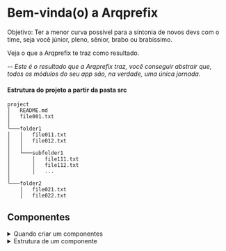 # Bem-vinda(o) a Arqprefix

Objetivo: Ter a menor curva possível para a sintonia de novos devs com o time, seja você júnior, pleno, sênior, brabo ou brabíssimo.

Veja o que a Arqprefix te traz como resultado.

-- _Este é o resultado que a Arqprefix traz, você conseguir abstrair que, todos os módulos do seu app são, na verdade, uma única jornada._

#### Estrutura do projeto a partir da pasta src

```
project
│   README.md
│   file001.txt
│
└───folder1
│   │   file011.txt
│   │   file012.txt
│   │
│   └───subfolder1
│       │   file111.txt
│       │   file112.txt
│       │   ...
│
└───folder2
    │   file021.txt
    │   file022.txt
```

## Componentes

<details>
  <summary>Quando criar um componentes</summary>
  
  ##### Faça duas perguntas a si mesmo, se a resposta de ambas for sim. Crie!
  1. Meu código repetiu mais de 2 vezes?
  2. Este trecho de código pode ser reutilizado no projeto?
</details>

<details>
  <summary>Estrutura de um componente</summary>
  <br />

  > _Importante! Inclua um comentário no início do seu componente explicando sua finalidade. E, no final do arquivo deixe um exemplo de uso_

  ```javascript
import React from "react";
import { View, Text } from "react-native";

/**
 * Comentário sobre a finalidade do componente aqui
 */
export default function Button({ title, bgColor }) {
    return (
      <View>
        <Text style={bgColor}>{title}</Text>
      </View>
    )
}

/**
Exemplo de uso:
import Button from '~/components/generic-components/Button'
<Button
   title="Cadastrar"
   bgColor="Styles.bgSuccess"
/>
 */
```
</details>

